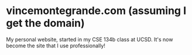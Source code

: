 # vincemontegrande.com (assuming I get the domain)

My personal website, started in my CSE 134b class at UCSD. It's now become the site that I use professionally!